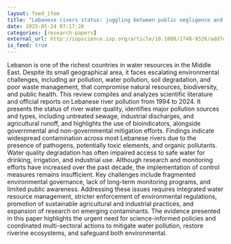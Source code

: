 ```yaml
---
layout: feed_item
title: "Lebanese rivers status: juggling between public negligence and challenged scientific awareness"
date: 2025-05-24 07:17:26
categories: [research-papers]
external_url: http://iopscience.iop.org/article/10.1088/1748-9326/add7ef
is_feed: true
---
```


Lebanon is one of the richest countries in water resources in the Middle East. Despite its small geographical area, it faces escalating environmental challenges, including air pollution, water pollution, soil degradation, and poor waste management, that compromise natural resources, biodiversity, and public health. This review compiles and analyzes scientific literature and official reports on Lebanese river pollution from 1994 to 2024. It presents the status of river water quality, identifies major pollution sources and types, including untreated sewage, industrial discharges, and agricultural runoff, and highlights the use of bioindicators, alongside governmental and non-governmental mitigation efforts. Findings indicate widespread contamination across most Lebanese rivers due to the presence of pathogens, potentially toxic elements, and organic pollutants. Water quality degradation has often impaired access to safe water for drinking, irrigation, and industrial use. Although research and monitoring efforts have increased over the past decade, the implementation of control measures remains insufficient. Key challenges include fragmented environmental governance, lack of long-term monitoring programs, and limited public awareness. Addressing these issues requires integrated water resource management, stricter enforcement of environmental regulations, promotion of sustainable agricultural and industrial practices, and expansion of research on emerging contaminants. The evidence presented in this paper highlights the urgent need for science-informed policies and coordinated multi-sectoral actions to mitigate water pollution, restore riverine ecosystems, and safeguard both environmental.
